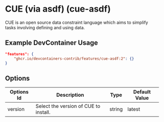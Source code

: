 
# CUE (via asdf) (cue-asdf)

CUE is an open source data constraint language which aims to simplify tasks involving defining and using data.

## Example DevContainer Usage

```json
"features": {
    "ghcr.io/devcontainers-contrib/features/cue-asdf:2": {}
}
```

## Options

| Options Id | Description | Type | Default Value |
|-----|-----|-----|-----|
| version | Select the version of CUE to install. | string | latest |


